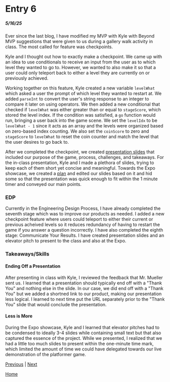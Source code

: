 # Entry 6
##### 5/16/25

Ever since the last blog, I have modified my MVP with Kyle with Beyond MVP suggestions that were given to us during a gallery walk activity in class. The most called for feature was checkpoints.

Kyle and I thought out how to exactly make a checkpoint. We came up with an idea to use conditionals to receive an input from the user as to which level they wanted to go to. However, we wanted to also make it so that a user could only teleport back to either a level they are currently on or previously achieved.

Working together on this feature, Kyle created a new variable `levelWhat` which asked a user the prompt of which level they wanted to restart at. We added `parseInt` to convert the user's string response to an integer to compare it later on using operators. We then added a new conditional that checked if `levelWhat` was either greater than or equal to `stageScore`, which stored the level index. If the condition was satisfied, a `go` function would run, bringing a user back into the game scene. We set the `levelIdx` to be `levelWhat - 1` since it acts as an array and the levels were organized based on zero-based index counting. We also set the `coinScore` to zero and `stageScore` to `levelWhat` to reset the coin counter and match the level that the user desires to go back to.

After we completed the checkpoint, we created [presentation slides](https://docs.google.com/presentation/d/1mTrfeChYqEtcRuY7IsrA-1njXC6Yskf18GUQ0UwnznY/edit?slide=id.p#slide=id.p) that included our purpose of the game, process, challenges, and takeaways. For the in-class presentation, Kyle and I made a plethora of slides, trying to keep each of them short yet concise and meaningful. Towards the Expo showcase, we created a [plan](https://docs.google.com/document/d/1ylNxJGM-KGyNrMjxONf0UxuXADEex8unsTu4ZqD4j3c/edit?tab=t.0) and edited our slides based on it and hid some so that the presentation was quick enough to fit within the 1 minute timer and conveyed our main points.


### EDP
Currently in the Engineering Design Process, I have already completed the seventh stage which was to improve our products as needed. I added a new checkpoint feature where users could teleport to either their current or previous acheived levels so it reduces redundancy of having to restart the game if you answer a question incorrectly. I have also completed the eighth stage: Communicate Your Results. I have created presentation slides and an elevator pitch to present to the class and also at the Expo.

### Takeaways/Skills

#### Ending Off a Presentation
After presenting in class with Kyle, I reviewed the feedback that Mr. Mueller sent us. I learned that a presentation should typically end off with a "Thank You" and nothing else in the slide. In our case, we did end off with a "Thank You" but we added a shortned link to our product, making our presentation less logical. I learned to next time put the URL separately prior to the "Thank You" slide that would conclude the presentation.

#### Less is More
During the Expo showcase, Kyle and I learned that elevator pitches had to be condensed to ideally 3-4 slides while containing small text but that also captured the essence of the project. While we presented, I realized that we had a little too much slides to present within the one-minute time mark, which limited the amount of time we could have delegated towards our live demonstration of the platformer game.


[Previous](entry05.md) | [Next](entry07.md)

[Home](../README.md)
